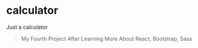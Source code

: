 # calculator
Just a calculator
> My Fourth Project After Learning More About React, Bootstrap, Sass
